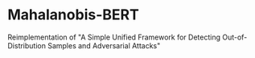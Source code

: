 # Mahalanobis-BERT
Reimplementation of "A Simple Unified Framework for Detecting Out-of-Distribution Samples and Adversarial Attacks"
